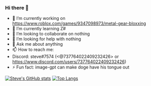 ### Hi there 👋

- 🔭 I’m currently working on https://www.roblox.com/games/9347098973/metal-gear-bloxxing
- 🌱 I’m currently learning Z#
- 👯 I’m looking to collaborate on nothing
- 🤔 I’m looking for help with nothing
- 💬 Ask me about anything
- 📫 How to reach me:
- Discord: steve#7574 (<@737764022409232426> or https://www.discord.com/users/737764022409232426)
- ⚡ Fun fact: image-gpt can make doge have his tongue out

[![Steve's GitHub stats](https://github-readme-stats.vercel.app/api?username=StevenRafft&theme=radical)](https://github.com/anuraghazra/github-readme-stats)
[![Top Langs](https://github-readme-stats.vercel.app/api/top-langs/?username=StevenRafft&theme=radical)](https://github.com/anuraghazra/github-readme-stats)

